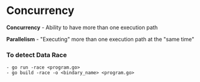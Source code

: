 # Concurrency #

**Concurrency**
    - Ability to have more than one execution path
    
**Parallelism**
    - "Executing" more than one execution path at the "same time"

### To detect Data Race ###
    - go run -race <program.go>
    - go build -race -o <bindary_name> <program.go>

